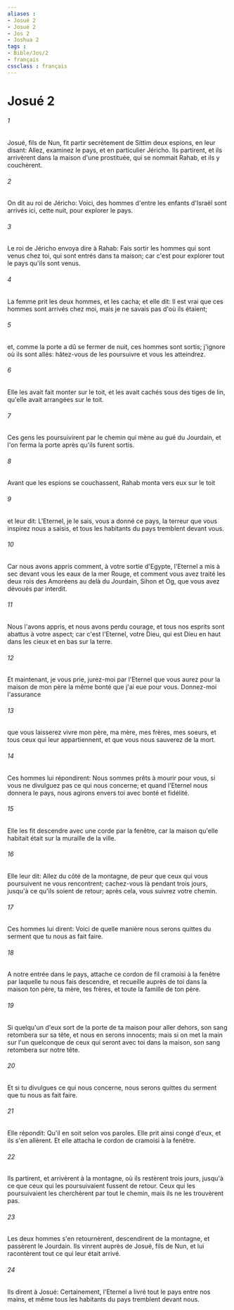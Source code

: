 ```yaml
---
aliases : 
- Josué 2
- Josué 2
- Jos 2
- Joshua 2
tags : 
- Bible/Jos/2
- français
cssclass : français
---
```


# Josué 2

###### 1
Josué, fils de Nun, fit partir secrètement de Sittim deux espions, en leur disant: Allez, examinez le pays, et en particulier Jéricho. Ils partirent, et ils arrivèrent dans la maison d'une prostituée, qui se nommait Rahab, et ils y couchèrent.
###### 2
On dit au roi de Jéricho: Voici, des hommes d'entre les enfants d'Israël sont arrivés ici, cette nuit, pour explorer le pays.
###### 3
Le roi de Jéricho envoya dire à Rahab: Fais sortir les hommes qui sont venus chez toi, qui sont entrés dans ta maison; car c'est pour explorer tout le pays qu'ils sont venus.
###### 4
La femme prit les deux hommes, et les cacha; et elle dit: Il est vrai que ces hommes sont arrivés chez moi, mais je ne savais pas d'où ils étaient;
###### 5
et, comme la porte a dû se fermer de nuit, ces hommes sont sortis; j'ignore où ils sont allés: hâtez-vous de les poursuivre et vous les atteindrez.
###### 6
Elle les avait fait monter sur le toit, et les avait cachés sous des tiges de lin, qu'elle avait arrangées sur le toit.
###### 7
Ces gens les poursuivirent par le chemin qui mène au gué du Jourdain, et l'on ferma la porte après qu'ils furent sortis.
###### 8
Avant que les espions se couchassent, Rahab monta vers eux sur le toit
###### 9
et leur dit: L'Eternel, je le sais, vous a donné ce pays, la terreur que vous inspirez nous a saisis, et tous les habitants du pays tremblent devant vous.
###### 10
Car nous avons appris comment, à votre sortie d'Egypte, l'Eternel a mis à sec devant vous les eaux de la mer Rouge, et comment vous avez traité les deux rois des Amoréens au delà du Jourdain, Sihon et Og, que vous avez dévoués par interdit.
###### 11
Nous l'avons appris, et nous avons perdu courage, et tous nos esprits sont abattus à votre aspect; car c'est l'Eternel, votre Dieu, qui est Dieu en haut dans les cieux et en bas sur la terre.
###### 12
Et maintenant, je vous prie, jurez-moi par l'Eternel que vous aurez pour la maison de mon père la même bonté que j'ai eue pour vous. Donnez-moi l'assurance
###### 13
que vous laisserez vivre mon père, ma mère, mes frères, mes soeurs, et tous ceux qui leur appartiennent, et que vous nous sauverez de la mort.
###### 14
Ces hommes lui répondirent: Nous sommes prêts à mourir pour vous, si vous ne divulguez pas ce qui nous concerne; et quand l'Eternel nous donnera le pays, nous agirons envers toi avec bonté et fidélité.
###### 15
Elle les fit descendre avec une corde par la fenêtre, car la maison qu'elle habitait était sur la muraille de la ville.
###### 16
Elle leur dit: Allez du côté de la montagne, de peur que ceux qui vous poursuivent ne vous rencontrent; cachez-vous là pendant trois jours, jusqu'à ce qu'ils soient de retour; après cela, vous suivrez votre chemin.
###### 17
Ces hommes lui dirent: Voici de quelle manière nous serons quittes du serment que tu nous as fait faire.
###### 18
A notre entrée dans le pays, attache ce cordon de fil cramoisi à la fenêtre par laquelle tu nous fais descendre, et recueille auprès de toi dans la maison ton père, ta mère, tes frères, et toute la famille de ton père.
###### 19
Si quelqu'un d'eux sort de la porte de ta maison pour aller dehors, son sang retombera sur sa tête, et nous en serons innocents; mais si on met la main sur l'un quelconque de ceux qui seront avec toi dans la maison, son sang retombera sur notre tête.
###### 20
Et si tu divulgues ce qui nous concerne, nous serons quittes du serment que tu nous as fait faire.
###### 21
Elle répondit: Qu'il en soit selon vos paroles. Elle prit ainsi congé d'eux, et ils s'en allèrent. Et elle attacha le cordon de cramoisi à la fenêtre.
###### 22
Ils partirent, et arrivèrent à la montagne, où ils restèrent trois jours, jusqu'à ce que ceux qui les poursuivaient fussent de retour. Ceux qui les poursuivaient les cherchèrent par tout le chemin, mais ils ne les trouvèrent pas.
###### 23
Les deux hommes s'en retournèrent, descendirent de la montagne, et passèrent le Jourdain. Ils vinrent auprès de Josué, fils de Nun, et lui racontèrent tout ce qui leur était arrivé.
###### 24
Ils dirent à Josué: Certainement, l'Eternel a livré tout le pays entre nos mains, et même tous les habitants du pays tremblent devant nous.

